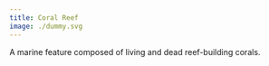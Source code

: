 ```yaml
---
title: Coral Reef
image: ./dummy.svg
---
```


A marine feature composed of living and dead reef-building corals.
